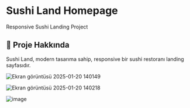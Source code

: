 # Sushi Land Homepage  
Responsive Sushi Landing Project  

## 🌟 Proje Hakkında  
Sushi Land, modern tasarıma sahip, responsive bir sushi restoranı landing sayfasıdır.  

  
![Ekran görüntüsü 2025-01-20 140149](https://github.com/user-attachments/assets/b3f5e096-1a10-4094-b5bd-d2b507eedc57)

![Ekran görüntüsü 2025-01-20 140218](https://github.com/user-attachments/assets/7e943819-9d08-4d7e-bc44-e6be796cabd8)

![image](https://github.com/user-attachments/assets/d97d731b-fcb6-43ef-b67d-7cc8a7bbf4f8)
